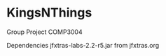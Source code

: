 KingsNThings
============

Group Project
COMP3004


Dependencies
jfxtras-labs-2.2-r5.jar from jfxtras.org